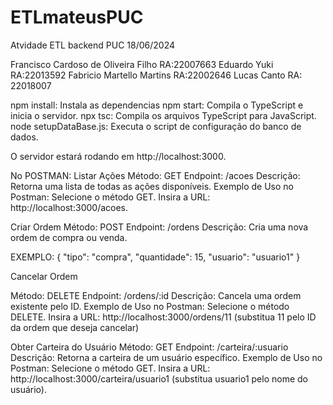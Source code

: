 # ETLmateusPUC
Atvidade ETL backend PUC 18/06/2024

Francisco Cardoso de Oliveira Filho RA:22007663
Eduardo Yuki RA:22013592
Fabricio Martello Martins  RA:22002646
Lucas Canto  RA: 22018007

npm install: Instala as dependencias 
npm start: Compila o TypeScript e inicia o servidor.
npx tsc: Compila os arquivos TypeScript para JavaScript.
node setupDataBase.js: Executa o script de configuração do banco de dados.

O servidor estará rodando em http://localhost:3000.

No POSTMAN:
Listar Ações
Método: GET
Endpoint: /acoes
Descrição: Retorna uma lista de todas as ações disponíveis.
Exemplo de Uso no Postman:
Selecione o método GET.
Insira a URL: http://localhost:3000/acoes.


Criar Ordem
Método: POST
Endpoint: /ordens
Descrição: Cria uma nova ordem de compra ou venda.

EXEMPLO: 
{
  "tipo": "compra",
  "quantidade": 15,
  "usuario": "usuario1"
}


Cancelar Ordem

Método: DELETE
Endpoint: /ordens/:id
Descrição: Cancela uma ordem existente pelo ID.
Exemplo de Uso no Postman:
Selecione o método DELETE.
Insira a URL: http://localhost:3000/ordens/11 (substitua 11 pelo ID da ordem que deseja cancelar)

Obter Carteira do Usuário
Método: GET
Endpoint: /carteira/:usuario
Descrição: Retorna a carteira de um usuário específico.
Exemplo de Uso no Postman:
Selecione o método GET.
Insira a URL: http://localhost:3000/carteira/usuario1 (substitua usuario1 pelo nome do usuário).

